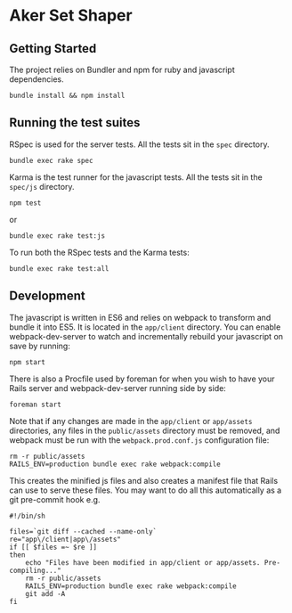 # Aker Set Shaper

Getting Started
---

The project relies on Bundler and npm for ruby and javascript dependencies.

    bundle install && npm install

Running the test suites
---

RSpec is used for the server tests. All the tests sit in the `spec` directory.

    bundle exec rake spec

Karma is the test runner for the javascript tests. All the tests sit in the `spec/js` directory.

    npm test

or

    bundle exec rake test:js

To run both the RSpec tests and the Karma tests:

    bundle exec rake test:all

Development
---

The javascript is written in ES6 and relies on webpack to transform and bundle it into ES5. It is located in the `app/client` directory. You can enable webpack-dev-server to watch and incrementally rebuild your javascript on save by running:

    npm start

There is also a Procfile used by foreman for when you wish to have your Rails server and webpack-dev-server running side by side:

    foreman start
    
Note that if any changes are made in the `app/client` or `app/assets` directories, any files in the `public/assets` directory must be removed, and webpack must be run with the `webpack.prod.conf.js` configuration file:

    rm -r public/assets
    RAILS_ENV=production bundle exec rake webpack:compile
    
This creates the minified js files and also creates a manifest file that Rails can use to serve these files. You may want to do all this automatically as a git pre-commit hook e.g.

    #!/bin/sh

    files=`git diff --cached --name-only`
    re="app\/client|app\/assets"
    if [[ $files =~ $re ]]
    then
        echo "Files have been modified in app/client or app/assets. Pre-compiling..."
        rm -r public/assets
        RAILS_ENV=production bundle exec rake webpack:compile
        git add -A
    fi
